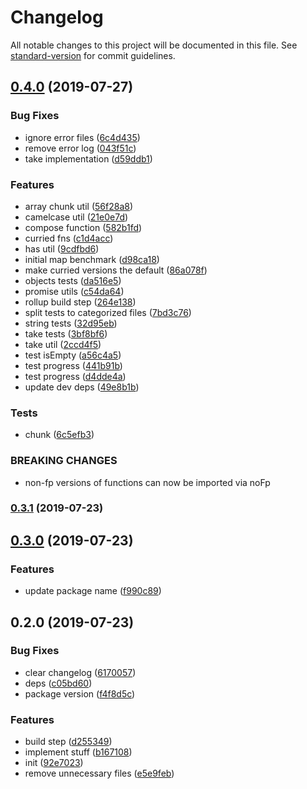 # Changelog

All notable changes to this project will be documented in this file. See [standard-version](https://github.com/conventional-changelog/standard-version) for commit guidelines.

## [0.4.0](https://github.com/asyarb/tiny-compose-fns/compare/v0.3.1...v0.4.0) (2019-07-27)


### Bug Fixes

* ignore error files ([6c4d435](https://github.com/asyarb/tiny-compose-fns/commit/6c4d435))
* remove error log ([043f51c](https://github.com/asyarb/tiny-compose-fns/commit/043f51c))
* take implementation ([d59ddb1](https://github.com/asyarb/tiny-compose-fns/commit/d59ddb1))


### Features

* array chunk util ([56f28a8](https://github.com/asyarb/tiny-compose-fns/commit/56f28a8))
* camelcase util ([21e0e7d](https://github.com/asyarb/tiny-compose-fns/commit/21e0e7d))
* compose function ([582b1fd](https://github.com/asyarb/tiny-compose-fns/commit/582b1fd))
* curried fns ([c1d4acc](https://github.com/asyarb/tiny-compose-fns/commit/c1d4acc))
* has util ([9cdfbd6](https://github.com/asyarb/tiny-compose-fns/commit/9cdfbd6))
* initial map benchmark ([d98ca18](https://github.com/asyarb/tiny-compose-fns/commit/d98ca18))
* make curried versions the default ([86a078f](https://github.com/asyarb/tiny-compose-fns/commit/86a078f))
* objects tests ([da516e5](https://github.com/asyarb/tiny-compose-fns/commit/da516e5))
* promise utils ([c54da64](https://github.com/asyarb/tiny-compose-fns/commit/c54da64))
* rollup build step ([264e138](https://github.com/asyarb/tiny-compose-fns/commit/264e138))
* split tests to categorized files ([7bd3c76](https://github.com/asyarb/tiny-compose-fns/commit/7bd3c76))
* string tests ([32d95eb](https://github.com/asyarb/tiny-compose-fns/commit/32d95eb))
* take tests ([3bf8bf6](https://github.com/asyarb/tiny-compose-fns/commit/3bf8bf6))
* take util ([2ccd4f5](https://github.com/asyarb/tiny-compose-fns/commit/2ccd4f5))
* test isEmpty ([a56c4a5](https://github.com/asyarb/tiny-compose-fns/commit/a56c4a5))
* test progress ([441b91b](https://github.com/asyarb/tiny-compose-fns/commit/441b91b))
* test progress ([d4dde4a](https://github.com/asyarb/tiny-compose-fns/commit/d4dde4a))
* update dev deps ([49e8b1b](https://github.com/asyarb/tiny-compose-fns/commit/49e8b1b))


### Tests

* chunk ([6c5efb3](https://github.com/asyarb/tiny-compose-fns/commit/6c5efb3))


### BREAKING CHANGES

* non-fp versions of functions can now be imported via noFp



### [0.3.1](https://github.com/asyarb/tiny-compose-fns/compare/v0.3.0...v0.3.1) (2019-07-23)



## [0.3.0](https://github.com/asyarb/tiny-fns/compare/v0.2.0...v0.3.0) (2019-07-23)


### Features

* update package name ([f990c89](https://github.com/asyarb/tiny-fns/commit/f990c89))



## 0.2.0 (2019-07-23)


### Bug Fixes

* clear changelog ([6170057](https://github.com/asyarb/tiny-fns/commit/6170057))
* deps ([c05bd60](https://github.com/asyarb/tiny-fns/commit/c05bd60))
* package version ([f4f8d5c](https://github.com/asyarb/tiny-fns/commit/f4f8d5c))


### Features

* build step ([d255349](https://github.com/asyarb/tiny-fns/commit/d255349))
* implement stuff ([b167108](https://github.com/asyarb/tiny-fns/commit/b167108))
* init ([92e7023](https://github.com/asyarb/tiny-fns/commit/92e7023))
* remove unnecessary files ([e5e9feb](https://github.com/asyarb/tiny-fns/commit/e5e9feb))
